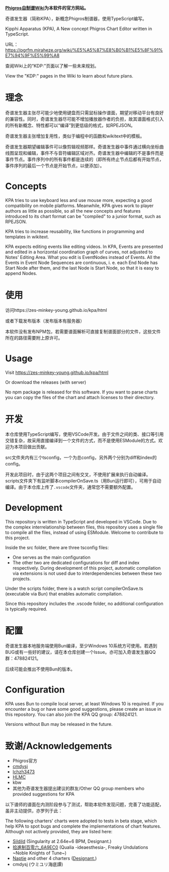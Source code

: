 

**[Phigros自制谱Wiki](https://pgrfm.miraheze.org/)为本软件的官方网站。**

奇谱发生器（简称KPA），新概念Phigros制谱器，使用TypeScript编写。

Kipphi Apparatus (KPA), A New concept Phigros Chart Editor written in TypeScript.

URL：https://pgrfm.miraheze.org/wiki/%E5%A5%87%E8%B0%B1%E5%8F%91%E7%94%9F%E5%99%A8

查阅Wiki上的“KDP:"页面以了解一些未来规划。

View the "KDP:" pages in the Wiki to learn about future plans.

# 理念

奇谱发生器主张尽可能少地使用键盘而只需鼠标操作谱面，期望对移动平台有良好的兼容性。同时，奇谱发生器尽可能不增加播放器作者的负担，故其谱面格式引入的所有新概念、特性都可以“编译”到更低级的格式，如RPEJSON。

奇谱发生器主张增加复用性，类似于编程中的函数和wikitext中的模板。

奇谱发生器期望编辑事件可以像剪辑视频那样。奇谱发生器中事件通过横向坐标曲线图呈现和编辑，事件不与音符编辑区域对齐。奇谱发生器中编辑的不是事件而是事件节点。事件序列中的所有事件都是连续的（即所有终止节点后都有开始节点，事件序列的最后一个节点是开始节点，以便添加）。

# Concepts

KPA tries to use keyboard less and use mouse more, expecting a good compatibility on mobile platforms. Meanwhile, KPA gives work to player authors as little as possible, so all the new concepts and features introduced to its chart format can be "compiled" to a junior format, such as RPEJSON.

KPA tries to increase reusability, like functions in programming and templates in wikitext.

KPA expects editing events like editing videos. In KPA, Events are presented and edited in a horizontal coordination graph of curves, not adjusted to Notes' Editing Area. What you edit is EventNodes instead of Events. All the Events in Event Node Sequences are continuous, i. e. each End Node has Start Node after them, and the last Node is Start Node, so that it is easy to append Nodes.

# 使用
访问https://zes-minkey-young.github.io/kpa/html

或者下载发布版本（发布版本有服务器）

本软件没有发布NPM包，若需要谱面解析可直接复制谱面部分的文件，这些文件所在的路径需要附上原许可。

# Usage
Visit https://zes-minkey-young.github.io/kpa/html

Or download the releases (with server)

No npm package is released for this software. If you want to parse charts you can copy the files of the chart and attach licenses to their directory.

# 开发
本仓库使用TypeScript编写，使用VSCode开发。由于文件之间的类、接口等引用交错复杂，故采用直接编译到一个文件的方式，而不是使用ESModule的方式。欢迎为本项目做出贡献。

src文件夹内有三个tsconfig，一个为总config，另外两个分别为diff和index的config。

开发此项目时，由于这两个项目之间有交叉，不使用扩展来执行自动编译。scripts文件夹下有监听脚本compilerOnSave.ts（用Bun运行即可），可用于自动编译。由于本仓库上传了`.vscode`文件夹，通常您不需要额外配置。



# Development
This repository is written in TypeScript and developed in VSCode. Due to the complex interrelationship between files, this repository uses a single file to compile all the files, instead of using ESModule. Welcome to contribute to this project.

Inside the src folder, there are three tsconfig files:

- One serves as the main configuration
- The other two are dedicated configurations for diff and index respectively.
During development of this project, automatic compilation via extensions is not used due to interdependencies between these two projects.

Under the scripts folder, there is a watch script compilerOnSave.ts (executable via Bun) that enables automatic compilation.

Since this repository includes the .vscode folder, no additional configuration is typically required.

# 配置
奇谱发生器本地服务端使用Bun编译，至少Windows 10系统方可使用。若遇到BUG或有一些好的建议，请在本仓库创建一个Issue。亦可加入奇谱发生器QQ群：478824121。

后续可能会推出不使用Bun的版本。

# Configuration

KPA uses Bun to compile local server, at least Windows 10 is required. If you encounter a bug or have some good suggestions, please create an issue in this repository. You can also join the KPA QQ group: 478824121.

Versions without Bun may be released in the future.

# 致谢/Acknowledgements
- Phigros官方
- [cmdysj](https://space.bilibili.com/252635690)
- [lchzh3473](https://github.com/lchzh3473)
- [HLMC](https://github.com/2278535805)
- kbw
- 其他为奇谱发生器提出建议的群友/Other QQ group members who provided suggestions for KPA


以下谱师的谱面在内测阶段参与了测试，帮助本软件发现问题，完善了功能适配，虽非主动提供，亦罗列于此：

The following charters' charts were adopted to tests in beta stage, which help KPA to spot bugs and complete the implementations of chart features. Although not actively provided, they are listed here:
- [Sildild](https://space.bilibili.com/511436432) (Singularity at 2.64e+6 BPM, Designant.)
- [拾進制百零六_6A9EC0](https://space.bilibili.com/1073828559) (Qualia -ideaesthesia-, Freaky Undulations ~Noble Knights of Tune~)
- [Naptie](https://github.com/Naptie) and other 4 charters ([Designant.](https://www.bilibili.com/video/BV1SXfEYxEEB))
- cmdysj (ウミユリ海底譚)
